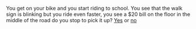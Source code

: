 You get on your bike and you start riding to school. You see that the walk sign is blinking but you ride even faster, you see a $20 bill on the floor in the middle of the road do you stop to pick it up?
[Yes](B-Y.md) or [no](B-N.md)